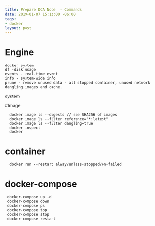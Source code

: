 ```yaml
---
title: Prepare DCA Note  - Commands
date: 2019-01-07 15:12:00 -06:00
tags:
- docker
layout: post
---
```


<!--more-->
# Engine

~~~
docker system 
df -disk usage 
events - real-time event 
info - system-wide info
prune - remove unused data - all stopped container, unused network dangling images and cache.
~~~

[system](https://docs.docker.com/edge/engine/reference/commandline/system/)

#Image

~~~
  docker image ls --digests // see SHA256 of images
  docker image ls --filter reference="*:latest"
  docker image ls --filter dangling=true
  docker inspect
  docker 
~~~

# container

~~~
  docker run --restart alway/unless-stopped/on-failed
~~~

# docker-compose

~~~
 docker-compose up -d
 docker-compose down
 docker-compose ps
 docker-compose top
 docker-compose stop
 docker-compose restart
~~~
